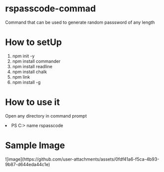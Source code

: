 <h1>rspasscode-commad</h1>
<p>Command that can be used to generate random passsword of any length </p>

<h1>How to setUp</h1>
<ol>
  <li>npm init -y</li>
  <li>npm install commander</li>
  <li>npm install readline</li>
  <li>npm install chalk</li>
  <li>npm link</li>
  <li>npm install -g</li>
</ol>

<h1>How to use it</h1>
<p>Open any directory in command prompt</p>
  <li>PS C:> name rspasscode</li>

<h1>Sample Image</h1>
![image](https://github.com/user-attachments/assets/0fdf41a6-f5ca-4b93-9b87-d644eda44c1e)

